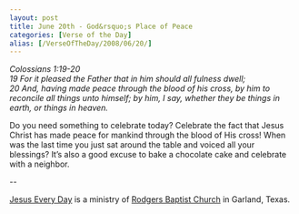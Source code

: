 ```yaml
---
layout: post
title: June 20th - God&rsquo;s Place of Peace
categories: [Verse of the Day]
alias: [/VerseOfTheDay/2008/06/20/]
---
```


_Colossians 1:19-20  
19 For it pleased the Father that in him should all fulness dwell;  
20 And, having made peace through the blood of his cross, by him to
reconcile all things unto himself; by him, I say, whether they be
things in earth, or things in heaven._

Do you need something to celebrate today? Celebrate the fact that
Jesus Christ has made peace for mankind through the blood of His
cross! When was the last time you just sat around the table and
voiced all your blessings? It&rsquo;s also a good excuse to bake a
chocolate cake and celebrate with a neighbor.

 --

<a href=http://jesuseveryday.net>Jesus Every Day</a> is a ministry of <a href=http://rodgersbaptist.net>Rodgers Baptist Church</a> in Garland, Texas.
